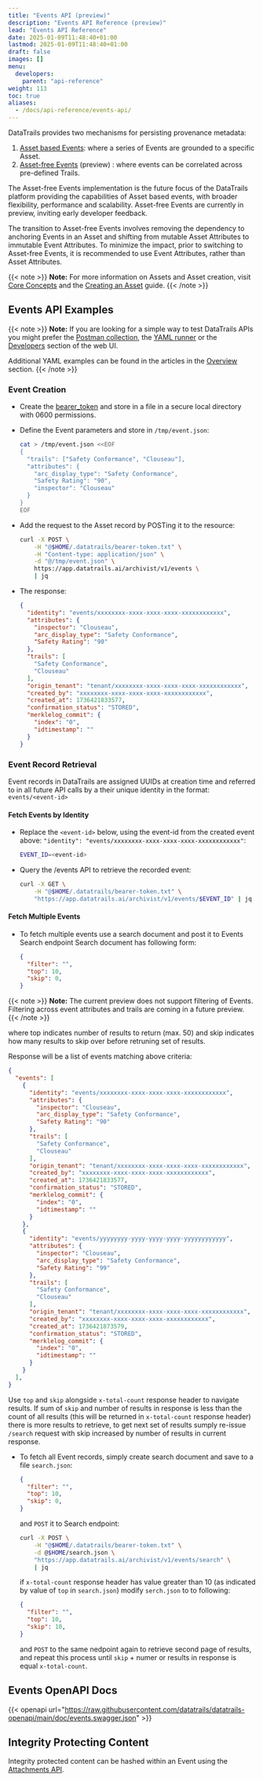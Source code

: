 ```yaml
---
title: "Events API (preview)"
description: "Events API Reference (preview)"
lead: "Events API Reference"
date: 2025-01-09T11:48:40+01:00
lastmod: 2025-01-09T11:48:40+01:00
draft: false
images: []
menu: 
  developers:
    parent: "api-reference"
weight: 113
toc: true
aliases: 
  - /docs/api-reference/events-api/
---
```

DataTrails provides two mechanisms for persisting provenance metadata:

1. [Asset based Events](/developers/api-reference/asset-events-api): where a series of Events are grounded to a specific Asset.
1. [Asset-free Events](/developers/api-reference/events-api) (preview) : where events can be correlated across pre-defined Trails.

The Asset-free Events implementation is the future focus of the DataTrails platform providing the capabilities of Asset based events, with broader flexibility, performance and scalability.
Asset-free Events are currently in preview, inviting early developer feedback.

The transition to Asset-free Events involves removing the dependency to anchoring Events in an Asset and shifting from mutable Asset Attributes to immutable Event Attributes.
To minimize the impact, prior to switching to Asset-free Events, it is recommended to use Event Attributes, rather than Asset Attributes.

{{< note >}}
**Note:** For more information on Assets and Asset creation, visit [Core Concepts](/platform/overview/core-concepts/#assets) and the [Creating an Asset](/platform/overview/creating-an-asset/) guide.
{{< /note >}}

## Events API Examples

{{< note >}}
**Note:** If you are looking for a simple way to test DataTrails APIs you might prefer the [Postman collection](https://www.postman.com/datatrails-inc/workspace/datatrails-public/overview), the [YAML runner](/developers/yaml-reference/story-runner-components/) or the [Developers](https://app.datatrails.ai) section of the web UI.

Additional YAML examples can be found in the articles in the [Overview](/platform/overview/introduction/) section.
{{< /note >}}

### Event Creation

- Create the [bearer_token](/developers/developer-patterns/getting-access-tokens-using-app-registrations) and store in a file in a secure local directory with 0600 permissions.
- Define the Event parameters and store in `/tmp/event.json`:

  ```bash
  cat > /tmp/event.json <<EOF
  {
    "trails": ["Safety Conformance", "Clouseau"],
    "attributes": {
      "arc_display_type": "Safety Conformance",
      "Safety Rating": "90",
      "inspector": "Clouseau"
    }
  }
  EOF
  ```

- Add the request to the Asset record by POSTing it to the resource:

  ```bash
  curl -X POST \
      -H "@$HOME/.datatrails/bearer-token.txt" \
      -H "Content-type: application/json" \
      -d "@/tmp/event.json" \
      https://app.datatrails.ai/archivist/v1/events \
      | jq
  ```

- The response:

  ```json
  {
    "identity": "events/xxxxxxxx-xxxx-xxxx-xxxx-xxxxxxxxxxxx",
    "attributes": {
      "inspector": "Clouseau",
      "arc_display_type": "Safety Conformance",
      "Safety Rating": "90"
    },
    "trails": [
      "Safety Conformance",
      "Clouseau"
    ],
    "origin_tenant": "tenant/xxxxxxxx-xxxx-xxxx-xxxx-xxxxxxxxxxxx",
    "created_by": "xxxxxxxx-xxxx-xxxx-xxxx-xxxxxxxxxxxx",
    "created_at": 1736421833577,
    "confirmation_status": "STORED",
    "merklelog_commit": {
      "index": "0",
      "idtimestamp": ""
    }
  }
  ```

### Event Record Retrieval

Event records in DataTrails are assigned UUIDs at creation time and referred to in all future API calls by a their unique identity in the format: `events/<event-id>`



#### Fetch Events by Identity

- Replace the `<event-id>` below, using the event-id from the created event above: `"identity": "events/xxxxxxxx-xxxx-xxxx-xxxx-xxxxxxxxxxxx"`:

  ```bash
  EVENT_ID=<event-id>
  ```

- Query the /events API to retrieve the recorded event:

  ```bash
  curl -X GET \
      -H "@$HOME/.datatrails/bearer-token.txt" \
      "https://app.datatrails.ai/archivist/v1/events/$EVENT_ID" | jq
  ```



#### Fetch Multiple Events

- To fetch multiple events use a search document and post it to Events Search endpoint
  Search document has following form:

  ```json
  {
    "filter": "",
    "top": 10,
    "skip": 0,
  }
  ```

{{< note >}}
**Note:** The current preview does not support filtering of  Events.
Filtering across event attributes and trails are coming in a future preview.
{{< /note >}}

  where top indicates number of results to return (max. 50) and skip indicates how many results to skip over before retruning set of results.

  Response will be a list of events matching above criteria:

  ```json
  {
    "events": [
      {
        "identity": "events/xxxxxxxx-xxxx-xxxx-xxxx-xxxxxxxxxxxx",
        "attributes": {
          "inspector": "Clouseau",
          "arc_display_type": "Safety Conformance",
          "Safety Rating": "90"
        },
        "trails": [
          "Safety Conformance",
          "Clouseau"
        ],
        "origin_tenant": "tenant/xxxxxxxx-xxxx-xxxx-xxxx-xxxxxxxxxxxx",
        "created_by": "xxxxxxxx-xxxx-xxxx-xxxx-xxxxxxxxxxxx",
        "created_at": 1736421833577,
        "confirmation_status": "STORED",
        "merklelog_commit": {
          "index": "0",
          "idtimestamp": ""
        }
      },
      {
        "identity": "events/yyyyyyyy-yyyy-yyyy-yyyy-yyyyyyyyyyyy",
        "attributes": {
          "inspector": "Clouseau",
          "arc_display_type": "Safety Conformance",
          "Safety Rating": "99"
        },
        "trails": [
          "Safety Conformance",
          "Clouseau"
        ],
        "origin_tenant": "tenant/xxxxxxxx-xxxx-xxxx-xxxx-xxxxxxxxxxxx",
        "created_by": "xxxxxxxx-xxxx-xxxx-xxxx-xxxxxxxxxxxx",
        "created_at": 1736421873579,
        "confirmation_status": "STORED",
        "merklelog_commit": {
          "index": "0",
          "idtimestamp": ""
        }
      }
    ],
  }
  ```
  
  Use `top` and `skip` alongside `x-total-count` response header to navigate results. If sum of `skip` and number of results in response is less than the count of all results (this will be returned in `x-total-count` response header) there is more results to retrieve, to get next set of results sumply re-issue `/search` request with skip increased by number of results in current response.

- To fetch all Event records, simply create search document and save to a file `search.json`:

  ```json
  {
    "filter": "",
    "top": 10,
    "skip": 0,
  }
  ```

  and `POST` it to Search endpoint:

  ```bash
  curl -X POST \
      -H "@$HOME/.datatrails/bearer-token.txt" \
      -d @$HOME/search.json \
      "https://app.datatrails.ai/archivist/v1/events/search" \
      | jq
  ```

  if `x-total-count` response header has value greater than 10 (as indicated by value of `top` in `search.json`) modify `serch.json` to to following:

  ```json
  {
    "filter": "",
    "top": 10,
    "skip": 10,
  }
  ```

  and `POST` to the same nedpoint again to retrieve second page of results, and repeat this process until `skip` + numer or results in response is equal `x-total-count`.


## Events OpenAPI Docs

{{< openapi url="https://raw.githubusercontent.com/datatrails/datatrails-openapi/main/doc/events.swagger.json" >}}

## Integrity Protecting Content

Integrity protected content can be hashed within an Event using the [Attachments API](/developers/api-reference/attachments-api/).
